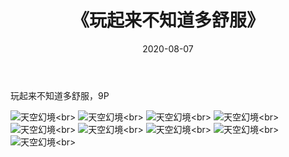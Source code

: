 ﻿---
layout: post
title: 《玩起来不知道多舒服》
date: 2020-08-07
img: http://photo.orgx.cf/唯美/2019/玩起来不知道多舒服/000.jpg
tags: [美女,性感,泳衣]
---

玩起来不知道多舒服，9P

![天空幻境](http://photo.orgx.cf/唯美/2019/玩起来不知道多舒服/001.jpg''天空幻境'')<br>
![天空幻境](http://photo.orgx.cf/唯美/2019/玩起来不知道多舒服/002.jpg''天空幻境'')<br>
![天空幻境](http://photo.orgx.cf/唯美/2019/玩起来不知道多舒服/003.jpg''天空幻境'')<br>
![天空幻境](http://photo.orgx.cf/唯美/2019/玩起来不知道多舒服/004.jpg''天空幻境'')<br>
![天空幻境](http://photo.orgx.cf/唯美/2019/玩起来不知道多舒服/005.jpg''天空幻境'')<br>
![天空幻境](http://photo.orgx.cf/唯美/2019/玩起来不知道多舒服/006.jpg''天空幻境'')<br>
![天空幻境](http://photo.orgx.cf/唯美/2019/玩起来不知道多舒服/007.jpg''天空幻境'')<br>
![天空幻境](http://photo.orgx.cf/唯美/2019/玩起来不知道多舒服/008.jpg''天空幻境'')<br>
![天空幻境](http://photo.orgx.cf/唯美/2019/玩起来不知道多舒服/009.jpg''天空幻境'')<br>
